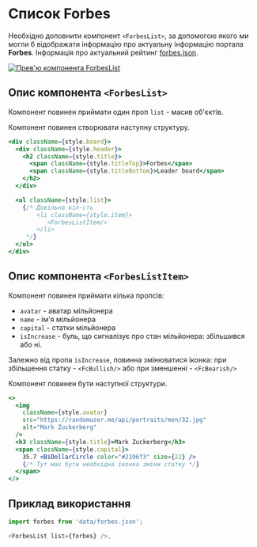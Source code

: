 # Список Forbes

Необхідно доповнити компонент `<ForbesList>`, за допомогою якого ми могли б
відображати інформацію про актуальну інформацію портала **Forbes**. Інформація
про актуальний рейтинг [forbes.json](./src/data/forbes.json).

[![Прев'ю компонента ForbesList](https://i.gyazo.com/d860b2fbd570a9eb800917b116fa0423.png)](https://gyazo.com/d860b2fbd570a9eb800917b116fa0423)

## Опис компонента `<ForbesList>`

Компонент повинен приймати один проп `list` - масив об'єктів.

Компонент повинен створювати наступну структуру.

```jsx
<div className={style.board}>
  <div className={style.header}>
    <h2 className={style.title}>
      <span className={style.titleTop}>Forbes</span>
      <span className={style.titleBottom}>Leader board</span>
    </h2>
  </div>

  <ul className={style.list}>
    {/* Довільна кіл-сть
        <li className={style.item}>
           <ForbesListItem/>
        </li>
     */}
  </ul>
</div>
```

## Опис компонента `<ForbesListItem>`

Компонент повинен приймати кілька пропcів:

- `avatar` - аватар мільйонера
- `name` - ім'я мільйонера
- `capital` - статки мільйонера
- `isIncrease` - буль, що сигналізує про стан мільйонера: збільшився або ні.

Залежно від пропа `isIncrease`, повинна змінюватися іконка: при збільшення
статку - `<FcBullish/>` або при зменшенні - `<FcBearish/>`

Компонент повинен бути наступної структури.

```jsx
<>
  <img
    className={style.avatar}
    src="https://randomuser.me/api/portraits/men/32.jpg"
    alt="Mark Zuckerberg"
  />
  <h3 className={style.title}>Mark Zuckerberg</h3>
  <span className={style.capital}>
    35.7 <BiDollarCircle color="#2196f3" size={22} />
    {/* Тут має бути необхідна іконка зміни статку */}
  </span>
</>
```

## Приклад використання

```js
import forbes from 'data/forbes.json';

<ForbesList list={forbes} />,
```
